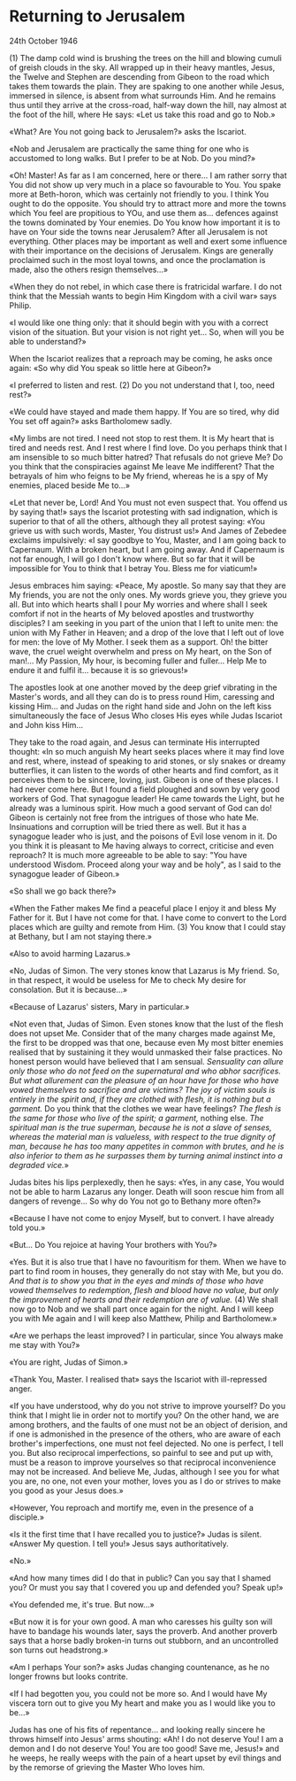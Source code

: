 # Returning to Jerusalem

<div class="date">24th October 1946</div>

(1) The damp cold wind is brushing the trees on the hill and blowing cumuli of greish clouds in the sky. All wrapped up in their heavy mantles, Jesus, the Twelve and Stephen are descending from Gibeon to the road which takes them towards the plain. They are spaking to one another while Jesus, immersed in silence, is absent from what surrounds Him. And he remains thus until they arrive at the cross-road, half-way down the hill, nay almost at the foot of the hill, where He says: «Let us take this road and go to Nob.»

«What? Are You not going back to Jerusalem?» asks the Iscariot.

«Nob and Jerusalem are practically the same thing for one who is accustomed to long walks. But I prefer to be at Nob. Do you mind?»

«Oh! Master! As far as I am concerned, here or there... I am rather sorry that You did not show up very much in a place so favourable to You. You spake more at Beth-horon, which was certainly not friendly to you. I think You ought to do the opposite. You should try to attract more and more the towns which You feel are propitious to YOu, and use them as... defences against the towns dominated by Your enemies. Do You know how important it is to have on Your side the towns near Jerusalem? After all Jerusalem is not everything. Other places may be important as well and exert some influence with their importance on the decisions of Jerusalem. Kings are generally proclaimed such in the most loyal towns, and once the proclamation is made, also the others resign themselves...»

«When they do not rebel, in which case there is fratricidal warfare. I do not think that the Messiah wants to begin Him Kingdom with a civil war» says Philip.

«I would like one thing only: that it should begin with you with a correct vision of the situation. But your vision is not right yet... So, when will you be able to understand?»

When the Iscariot realizes that a reproach may be coming, he asks once again: «So why did You speak so little here at Gibeon?»

«I preferred to listen and rest. (2) Do you not understand that I, too, need rest?»

«We could have stayed and made them happy. If You are so tired, why did You set off again?» asks Bartholomew sadly.

«My limbs are not tired. I need not stop to rest them. It is My heart that is tired and needs rest. And I rest where I find love. Do you perhaps think that I am insensible to so much bitter hatred? That refusals do not grieve Me? Do you think that the conspiracies against Me leave Me indifferent? That the betrayals of him who feigns to be My friend, whereas he is a spy of My enemies, placed beside Me to...»

«Let that never be, Lord! And You must not even suspect that. You offend us by saying that!» says the Iscariot protesting with sad indignation, which is superior to that of all the others, although they all protest saying: «You grieve us with such words, Master, You distrust us!» And James of Zebedee exclaims impulsively: «I say goodbye to You, Master, and I am going back to Capernaum. With a broken heart, but I am going away. And if Capernaum is not far enough, I will go I don't know where. But so far that it will be impossible for You to think that I betray You. Bless me for viaticum!»

Jesus embraces him saying: «Peace, My apostle. So many say that they are My friends, you are not the only ones. My words grieve you, they grieve you all. But into which hearts shall I pour My worries and where shall I seek comfort if not in the hearts of My beloved apostles and trustworthy disciples? I am seeking in you part of the union that I left to unite men: the union with My Father in Heaven; and a drop of the love that I left out of love for men: the love of My Mother. I seek them as a support. Oh! the bitter wave, the cruel weight overwhelm and press on My heart, on the Son of man!... My Passion, My hour, is becoming fuller and fuller... Help Me to endure it and fulfil it... because it is so grievous!»

The apostles look at one another moved by the deep grief vibrating in the Master's words, and all they can do is to press round Him, caressing and kissing Him... and Judas on the right hand side and John on the left kiss simultaneously the face of Jesus Who closes His eyes while Judas Iscariot and John kiss Him...

They take to the road again, and Jesus can terminate His interrupted thought: «In so much anguish My heart seeks places where it may find love and rest, where, instead of speaking to arid stones, or sly snakes or dreamy butterflies, it can listen to the words of other hearts and find comfort, as it perceives them to be sincere, loving, just. Gibeon is one of these places. I had never come here. But I found a field ploughed and sown by very good workers of God. That synagogue leader! He came towards the Light, but he already was a luminous spirit. How much a good servant of God can do! Gibeon is certainly not free from the intrigues of those who hate Me. Insinuations and corruption will be tried there as well. But it has a synagogue leader who is just, and the poisons of Evil lose venom in it. Do you think it is pleasant to Me having always to correct, criticise and even reproach? It is much more agreeable to be able to say: "You have understood Wisdom. Proceed along your way and be holy", as I said to the synagogue leader of Gibeon.»

«So shall we go back there?»

«When the Father makes Me find a peaceful place I enjoy it and bless My Father for it. But I have not come for that. I have come to convert to the Lord places which are guilty and remote from Him. (3) You know that I could stay at Bethany, but I am not staying there.»

«Also to avoid harming Lazarus.»

«No, Judas of Simon. The very stones know that Lazarus is My friend. So, in that respect, it would be useless for Me to check My desire for consolation. But it is because...»

«Because of Lazarus' sisters, Mary in particular.»

«Not even that, Judas of Simon. Even stones know that the lust of the flesh does not upset Me. Consider that of the many charges made against Me, the first to be dropped was that one, because even My most bitter enemies realised that by sustaining it they would unmasked their false practices. No honest person would have believed that I am sensual. *Sensuality can allure only those who do not feed on the supernatural and who abhor sacrifices. But what allurement can the pleasure of an hour have for those who have vowed themselves to sacrifice and are victims? The joy of victim souls is entirely in the spirit and, if they are clothed with flesh, it is nothing but a garment.* Do you think that the clothes we wear have feelings? *The flesh is the same for those who live of the spirit; a garment,* nothing else. *The spiritual man is the true superman, because he is not a slave of senses, whereas the material man is valueless, with respect to the true dignity of man, because he has too many appetites in common with brutes, and he is also inferior to them as he surpasses them by turning animal instinct into a degraded vice.*»

Judas bites his lips perplexedly, then he says: «Yes, in any case, You would not be able to harm Lazarus any longer. Death will soon rescue him from all dangers of revenge... So why do You not go to Bethany more often?»

«Because I have not come to enjoy Myself, but to convert. I have already told you.»

«But... Do You rejoice at having Your brothers with You?»

«Yes. But it is also true that I have no favouritism for them. When we have to part to find room in houses, they generally do not stay with Me, but you do. *And that is to show you that in the eyes and minds of those who have vowed themselves to redemption, flesh and blood have no value, but only the improvement of hearts and their redemption are of value.* (4) We shall now go to Nob and we shall part once again for the night. And I will keep you with Me again and I will keep also Matthew, Philip and Bartholomew.»

«Are we perhaps the least improved? I in particular, since You always make me stay with You?»

«You are right, Judas of Simon.»

«Thank You, Master. I realised that» says the Iscariot with ill-repressed anger.

«If you have understood, why do you not strive to improve yourself? Do you think that I might lie in order not to mortify you? On the other hand, we are among brothers, and the faults of one must not be an object of derision, and if one is admonished in the presence of the others, who are aware of each brother's imperfections, one must not feel dejected. No one is perfect, I tell you. But also reciprocal imperfections, so painful to see and put up with, must be a reason to improve yourselves so that reciprocal inconvenience may not be increased. And believe Me, Judas, although I see you for what you are, no one, not even your mother, loves you as I do or strives to make you good as your Jesus does.»

«However, You reproach and mortify me, even in the presence of a disciple.»

«Is it the first time that I have recalled you to justice?» Judas is silent. «Answer My question. I tell you!» Jesus says authoritatively.

«No.»

«And how many times did I do that in public? Can you say that I shamed you? Or must you say that I covered you up and defended you? Speak up!»

«You defended me, it's true. But now...»

«But now it is for your own good. A man who caresses his guilty son will have to bandage his wounds later, says the proverb. And another proverb says that a horse badly broken-in turns out stubborn, and an uncontrolled son turns out headstrong.»

«Am I perhaps Your son?» asks Judas changing countenance, as he no longer frowns but looks contrite.

«If I had begotten you, you could not be more so. And I would have My viscera torn out to give you My heart and make you as I would like you to be...»

Judas has one of his fits of repentance... and looking really sincere he throws himself into Jesus' arms shouting: «Ah! I do not deserve You! I am a demon and I do not deserve You! You are too good! Save me, Jesus!» and he weeps, he really weeps with the pain of a heart upset by evil things and by the remorse of grieving the Master Who loves him.
